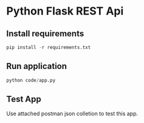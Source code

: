 # Python Flask REST Api 

## Install requirements 


```python
pip install -r requirements.txt

```

## Run application
```python
python code/app.py
```

## Test App

Use attached postman json colletion to test this app.